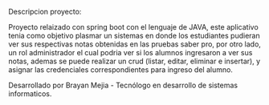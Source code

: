 
Descripcion proyecto:

Proyecto relaizado con spring boot con el lenguaje de JAVA, este aplicativo tenia como objetivo plasmar un sistemas en donde los estudiantes pudieran 
ver sus respectivas notas obtenidas en las pruebas saber pro, por otro lado, un rol administrador el cual podria ver si los alumnos ingresaron 
a ver sus notas, ademas se puede realizar un crud (listar, editar, eliminar e insertar), y asignar las credenciales correspondientes para ingreso del alumno.

Desarrollado por Brayan Mejia - Tecnólogo en desarrollo de sistemas informaticos.
